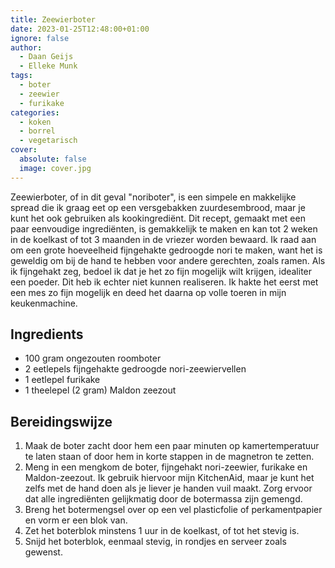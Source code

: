```yaml
---
title: Zeewierboter
date: 2023-01-25T12:48:00+01:00
ignore: false
author:
  - Daan Geijs
  - Elleke Munk
tags:
  - boter
  - zeewier
  - furikake
categories:
  - koken
  - borrel
  - vegetarisch
cover:
  absolute: false
  image: cover.jpg
---
```

Zeewierboter, of in dit geval "noriboter", is een simpele en makkelijke spread die ik graag eet op een versgebakken zuurdesembrood, maar je kunt het ook gebruiken als kookingrediënt. Dit recept, gemaakt met een paar eenvoudige ingrediënten, is gemakkelijk te maken en kan tot 2 weken in de koelkast of tot 3 maanden in de vriezer worden bewaard. Ik raad aan om een grote hoeveelheid fijngehakte gedroogde nori te maken, want het is geweldig om bij de hand te hebben voor andere gerechten, zoals ramen. Als ik fijngehakt zeg, bedoel ik dat je het zo fijn mogelijk wilt krijgen, idealiter een poeder. Dit heb ik echter niet kunnen realiseren. Ik hakte het eerst met een mes zo fijn mogelijk en deed het daarna op volle toeren in mijn keukenmachine.
## Ingredients

- 100 gram ongezouten roomboter
- 2 eetlepels fijngehakte gedroogde nori-zeewiervellen
- 1 eetlepel furikake
- 1 theelepel (2 gram) Maldon zeezout

## Bereidingswijze

1. Maak de boter zacht door hem een paar minuten op kamertemperatuur te laten staan of door hem in korte stappen in de magnetron te zetten.
2. Meng in een mengkom de boter, fijngehakt nori-zeewier, furikake en Maldon-zeezout. Ik gebruik hiervoor mijn KitchenAid, maar je kunt het zelfs met de hand doen als je liever je handen vuil maakt. Zorg ervoor dat alle ingrediënten gelijkmatig door de botermassa zijn gemengd.
4. Breng het botermengsel over op een vel plasticfolie of perkamentpapier en vorm er een blok van.
5. Zet het boterblok minstens 1 uur in de koelkast, of tot het stevig is.
6. Snijd het boterblok, eenmaal stevig, in rondjes en serveer zoals gewenst.